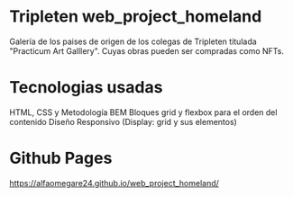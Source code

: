 # Tripleten web_project_homeland

Galería de los paises de origen de los colegas de Tripleten titulada "Practicum Art Galllery". Cuyas obras pueden
ser compradas como NFTs.

# Tecnologias usadas

HTML, CSS y Metodología BEM
Bloques grid y flexbox para el orden del contenido
Diseño Responsivo (Display: grid y sus elementos)

# Github Pages

https://alfaomegare24.github.io/web_project_homeland/
